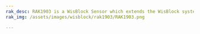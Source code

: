 ```yaml
---
rak_desc: RAK1903 is a WisBlock Sensor which extends the WisBlock system with a TI OPT3001DNPR light sensor. A ready to use SW library and tutorial makes it easy to build up an ambient light data acquisition system.
rak_img: /assets/images/wisblock/rak1903/RAK1903.png

---
```


<rk-redirect to="/Product-Categories/WisBlock/RAK1903/Overview/" />